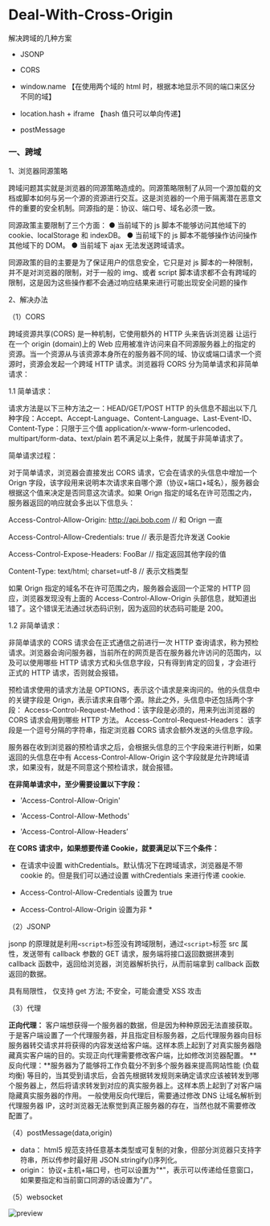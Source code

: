 # Deal-With-Cross-Origin

解决跨域的几种方案

- JSONP

- CORS

- window.name 【在使用两个域的 html 时，根据本地显示不同的端口来区分不同的域】

- location.hash + iframe 【hash 值只可以单向传递】

- postMessage

### 一、跨域

1、浏览器同源策略

跨域问题其实就是浏览器的同源策略造成的。同源策略限制了从同一个源加载的文档或脚本如何与另一个源的资源进行交互。这是浏览器的一个用于隔离潜在恶意文件的重要的安全机制。同源指的是：协议、端口号、域名必须一致。

同源政策主要限制了三个方面：
● 当前域下的 js 脚本不能够访问其他域下的 cookie、localStorage 和 indexDB。
● 当前域下的 js 脚本不能够操作访问操作其他域下的 DOM。
● 当前域下 ajax 无法发送跨域请求。

同源政策的目的主要是为了保证用户的信息安全，它只是对 js 脚本的一种限制，并不是对浏览器的限制，对于一般的 img、或者 script
脚本请求都不会有跨域的限制，这是因为这些操作都不会通过响应结果来进行可能出现安全问题的操作

2、解决办法

（1）CORS

跨域资源共享(CORS) 是一种机制，它使用额外的 HTTP 头来告诉浏览器 让运行在一个 origin (domain)上的 Web
应用被准许访问来自不同源服务器上的指定的资源。当一个资源从与该资源本身所在的服务器不同的域、协议或端口请求一个资源时，资源会发起一个跨域
HTTP 请求。浏览器将 CORS 分为简单请求和非简单请求：

1.1 简单请求：

请求方法是以下三种方法之一：HEAD/GET/POST
HTTP 的头信息不超出以下几种字段：Accept、Accept-Language、Content-Language、Last-Event-ID、Content-Type：只限于三个值
application/x-www-form-urlencoded、multipart/form-data、text/plain
若不满足以上条件，就属于非简单请求了。

简单请求过程：

对于简单请求，浏览器会直接发出 CORS 请求，它会在请求的头信息中增加一个 Orign
字段，该字段用来说明本次请求来自哪个源（协议+端口+域名），服务器会根据这个值来决定是否同意这次请求。如果 Orign
指定的域名在许可范围之内，服务器返回的响应就会多出以下信息头：

Access-Control-Allow-Origin: http://api.bob.com // 和 Orign 一直

Access-Control-Allow-Credentials: true // 表示是否允许发送 Cookie

Access-Control-Expose-Headers: FooBar // 指定返回其他字段的值

Content-Type: text/html; charset=utf-8 // 表示文档类型

如果 Orign 指定的域名不在许可范围之内，服务器会返回一个正常的 HTTP 回应，浏览器发现没有上面的 Access-Control-Allow-Origin
头部信息，就知道出错了。这个错误无法通过状态码识别，因为返回的状态码可能是 200。

1.2 非简单请求：

非简单请求的 CORS 请求会在正式通信之前进行一次 HTTP 查询请求，称为预检请求。浏览器会询问服务器，当前所在的网页是否在服务器允许访问的范围内，以及可以使用哪些
HTTP 请求方式和头信息字段，只有得到肯定的回复，才会进行正式的 HTTP 请求，否则就会报错。

预检请求使用的请求方法是 OPTIONS，表示这个请求是来询问的。他的头信息中的关键字段是 Orign，表示请求来自哪个源。除此之外，头信息中还包括两个字段：
Access-Control-Request-Method：该字段是必须的，用来列出浏览器的 CORS 请求会用到哪些 HTTP 方法。
Access-Control-Request-Headers： 该字段是一个逗号分隔的字符串，指定浏览器 CORS 请求会额外发送的头信息字段。

服务器在收到浏览器的预检请求之后，会根据头信息的三个字段来进行判断，如果返回的头信息在中有 Access-Control-Allow-Origin
这个字段就是允许跨域请求，如果没有，就是不同意这个预检请求，就会报错。

**在非简单请求中，至少需要设置以下字段：**

- 'Access-Control-Allow-Origin'

- 'Access-Control-Allow-Methods'

- 'Access-Control-Allow-Headers’

**在 CORS 请求中，如果想要传递 Cookie，就要满足以下三个条件：**

- 在请求中设置 withCredentials。默认情况下在跨域请求，浏览器是不带 cookie 的。但是我们可以通过设置 withCredentials 来进行传递
  cookie.

- Access-Control-Allow-Credentials 设置为 true

- Access-Control-Allow-Origin 设置为非 \*

（2）JSONP

jsonp 的原理就是利用`<script>`标签没有跨域限制，通过`<script>`标签 src 属性，发送带有 callback 参数的 GET 请求，服务端将接口返回数据拼凑到
callback 函数中，返回给浏览器，浏览器解析执行，从而前端拿到 callback 函数返回的数据。

具有局限性， 仅支持 get 方法; 不安全，可能会遭受 XSS 攻击

（3）代理

**正向代理：**
客户端想获得一个服务器的数据，但是因为种种原因无法直接获取。于是客户端设置了一个代理服务器，并且指定目标服务器，之后代理服务器向目标服务器转交请求并将获得的内容发送给客户端。这样本质上起到了对真实服务器隐藏真实客户端的目的。实现正向代理需要修改客户端，比如修改浏览器配置。
**反向代理：**服务器为了能够将工作负载分不到多个服务器来提高网站性能 (负载均衡)
等目的，当其受到请求后，会首先根据转发规则来确定请求应该被转发到哪个服务器上，然后将请求转发到对应的真实服务器上。这样本质上起到了对客户端隐藏真实服务器的作用。
一般使用反向代理后，需要通过修改 DNS 让域名解析到代理服务器 IP，这时浏览器无法察觉到真正服务器的存在，当然也就不需要修改配置了。

（4）postMessage(data,origin)

- data： html5 规范支持任意基本类型或可复制的对象，但部分浏览器只支持字符串，所以传参时最好用 JSON.stringify()序列化。
- origin： 协议+主机+端口号，也可以设置为"\*"，表示可以传递给任意窗口，如果要指定和当前窗口同源的话设置为"/"。

（5）websocket

![preview](/public/d9ad503b91107080.jpg)
